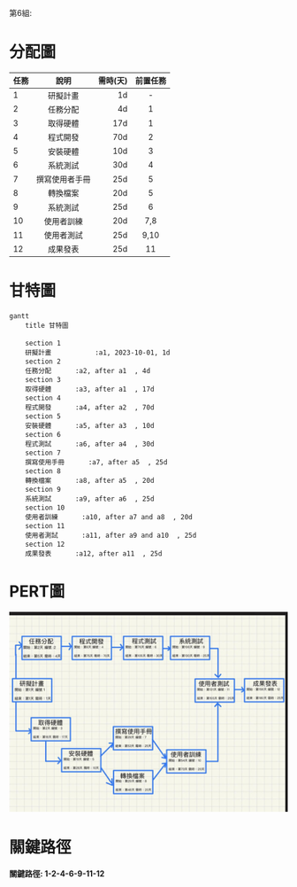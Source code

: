 第6組:

# 分配圖
| 任務 | 說明 | 需時(天) | 前置任務 |
|:-------------|:---------------:|-----:|:---------------:|
| 1 | 研擬計畫 | 1d | - |
| 2 | 任務分配 | 4d | 1 |
| 3 | 取得硬體 | 17d | 1 |
| 4 | 程式開發 | 70d | 2 |
| 5 | 安裝硬體 | 10d | 3 |
| 6 | 系統測試 | 30d | 4 |
| 7 | 撰寫使用者手冊 | 25d | 5 |
| 8 | 轉換檔案 | 20d | 5 |
| 9 | 系統測試 | 25d | 6 |
| 10 | 使用者訓練 | 20d | 7,8 |
| 11 | 使用者測試 | 25d | 9,10 |
| 12 | 成果發表 | 25d | 11 |

# 甘特圖
```mermaid
gantt
    title 甘特圖

    section 1
    研擬計畫           :a1, 2023-10-01, 1d
    section 2
    任務分配      :a2, after a1  , 4d
    section 3
    取得硬體      :a3, after a1  , 17d
    section 4
    程式開發      :a4, after a2  , 70d
    section 5
    安裝硬體      :a5, after a3  , 10d
    section 6
    程式測試      :a6, after a4  , 30d
    section 7
    撰寫使用手冊      :a7, after a5  , 25d
    section 8
    轉換檔案      :a8, after a5  , 20d
    section 9
    系統測試      :a9, after a6  , 25d
    section 10
    使用者訓練      :a10, after a7 and a8  , 20d
    section 11
    使用者測試      :a11, after a9 and a10  , 25d
    section 12
    成果發表      :a12, after a11  , 25d

```
# PERT圖
![PERT](PERT.jpg "PERT")

# 關鍵路徑
**關鍵路徑: 1-2-4-6-9-11-12**
